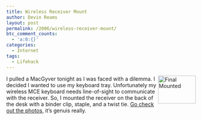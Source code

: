 ```yaml
---
title: Wireless Receiver Mount
author: Devin Reams
layout: post
permalink: /2006/wireless-receiver-mount/
btc_comment_counts:
  - 'a:0:{}'
categories:
  - Internet
tags:
  - Lifehack
---
```

[<img width="100" height="75" border="0" align="right" alt="Final Mounted" src="http://static.flickr.com/46/141214857_54baaf8643_t.jpg" />][1]I pulled a MacGyver tonight as I was faced with a dilemma. I decided I wanted to use my keyboard tray. Unfortunately my wireless MCE keyboard needs line-of-sight to communicate with the receiver. So, I mounted the receiver on the back of the desk with a binder clip, staple, and a twist tie. [Go check out the photos][2], it&#8217;s genuis really.

 [1]: http://www.flickr.com/photos/devdev/141214857/ "Photo Sharing"
 [2]: http://www.flickr.com/photos/devdev/tags/diy/